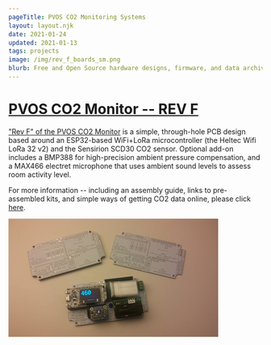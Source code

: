 ```yaml
---
pageTitle: PVOS CO2 Monitoring Systems
layout: layout.njk
date: 2021-01-24
updated: 2021-01-13
tags: projects
image: /img/rev_f_boards_sm.png
blurb: Free and Open Source hardware designs, firmware, and data archiving systems for indoor CO2 monitoring.
---
```


# [PVOS CO2 Monitor -- REV F](/co2/f)

["Rev F" of the PVOS CO2 Monitor](/co2/f) is a simple, through-hole PCB design based around an ESP32-based WiFi+LoRa microcontroller (the Heltec Wifi LoRa 32 v2) and the Sensirion SCD30 CO2 sensor.  Optional add-on includes a BMP388 for high-precision ambient pressure compensation, and a MAX466 electret microphone that uses ambient sound levels to assess room activity level.   

For more information -- including an assembly guide, links to pre-assembled kits, and simple ways of getting CO2 data online, please click [here](/co/f).

[![](/img/rev_f_boards_sm.png)](/co2/f)

